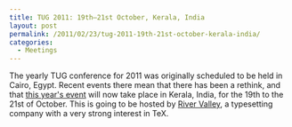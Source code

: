 ```yaml
---
title: TUG 2011: 19th–21st October, Kerala, India
layout: post
permalink: /2011/02/23/tug-2011-19th-21st-october-kerala-india/
categories:
  - Meetings
---
```

The yearly TUG conference for 2011 was originally scheduled to be held in Cairo, Egypt. Recent events there mean that there has been a rethink, and that [this year's event](https://tug.org/tug2011/) will now take place in Kerala, India, for the 19th to the 21st of October. This is going to be hosted by [River Valley](http://river-valley.com/), a typesetting company with a very strong interest in TeX.
